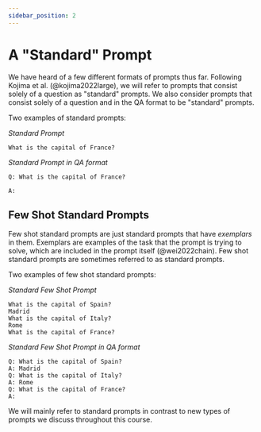 ```yaml
---
sidebar_position: 2
---
```


# A "Standard" Prompt

We have heard of a few different formats of prompts thus far. 
Following Kojima et al. (@kojima2022large), we will refer to prompts that consist 
solely of a question as "standard" prompts. We also consider prompts that consist solely of
a question and in the QA format to be "standard" prompts.

Two examples of standard prompts:


_Standard Prompt_
```
What is the capital of France?
```

_Standard Prompt in QA format_
```
Q: What is the capital of France?

A:
```

## Few Shot Standard Prompts

Few shot standard prompts are just standard prompts that have _exemplars_
in them. Exemplars are examples of the task that the prompt is trying to solve, 
which are included in the prompt itself (@wei2022chain). Few shot standard prompts 
are sometimes referred to as standard prompts.

Two examples of few shot standard prompts:

_Standard Few Shot Prompt_

```
What is the capital of Spain?
Madrid
What is the capital of Italy?
Rome
What is the capital of France?
```

_Standard Few Shot Prompt in QA format_
```
Q: What is the capital of Spain?
A: Madrid
Q: What is the capital of Italy?
A: Rome
Q: What is the capital of France?
A:
```

We will mainly refer to standard prompts in contrast to new types of prompts we 
discuss throughout this course. 